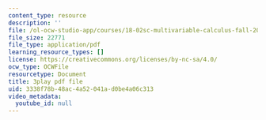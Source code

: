 ```yaml
---
content_type: resource
description: ''
file: /ol-ocw-studio-app/courses/18-02sc-multivariable-calculus-fall-2010/3338f78b48ac4a52041ad0be4a06c313_-PGcTRLh1u4.pdf
file_size: 22771
file_type: application/pdf
learning_resource_types: []
license: https://creativecommons.org/licenses/by-nc-sa/4.0/
ocw_type: OCWFile
resourcetype: Document
title: 3play pdf file
uid: 3338f78b-48ac-4a52-041a-d0be4a06c313
video_metadata:
  youtube_id: null
---
```

